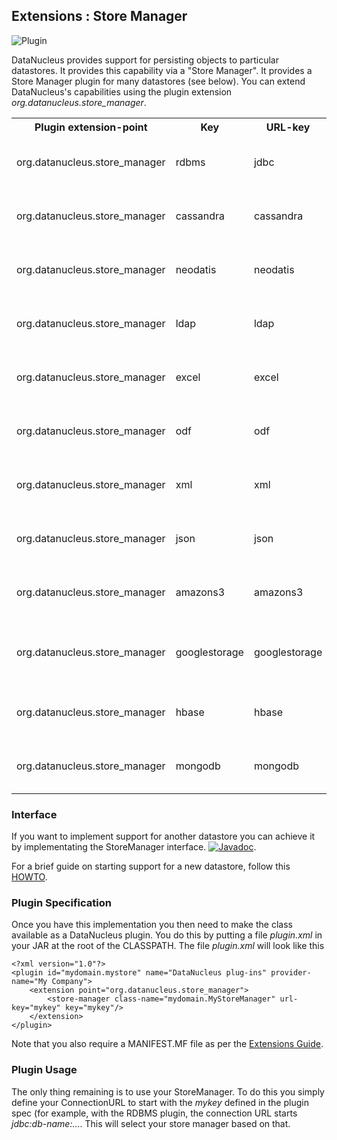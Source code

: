 <head><title>Extensions : Store Manager</title></head>

## Extensions : Store Manager
![Plugin](../images/nucleus_plugin.gif)

DataNucleus provides support for persisting objects to particular datastores. It provides this capability via a "Store Manager". 
It provides a Store Manager plugin for many datastores (see below). You can extend DataNucleus's capabilities using the plugin extension 
*org.datanucleus.store_manager*.

<table>
    <tr>
        <th>Plugin extension-point</th>
        <th>Key</th>
        <th>URL-key</th>
        <th>Description</th>
        <th width="80">Location</th>
    </tr>
    <tr>
        <td>org.datanucleus.store_manager</td>
        <td>rdbms</td>
        <td>jdbc</td>
        <td>Store Manager for RDBMS datastores</td>
        <td>datanucleus-rdbms</td>
    </tr>
    <tr>
        <td>org.datanucleus.store_manager</td>
        <td>cassandra</td>
        <td>cassandra</td>
        <td>Store Manager for Cassandra datastore</td>
        <td>datanucleus-cassandra</td>
    </tr>
    <tr>
        <td>org.datanucleus.store_manager</td>
        <td>neodatis</td>
        <td>neodatis</td>
        <td>Store Manager for NeoDatis datastores</td>
        <td>datanucleus-neodatis</td>
    </tr>
    <tr>
        <td>org.datanucleus.store_manager</td>
        <td>ldap</td>
        <td>ldap</td>
        <td>Store Manager for LDAP datastores</td>
        <td>datanucleus-ldap</td>
    </tr>
    <tr>
        <td>org.datanucleus.store_manager</td>
        <td>excel</td>
        <td>excel</td>
        <td>Store Manager for Excel spreadsheets</td>
        <td>datanucleus-excel</td>
    </tr>
    <tr>
        <td>org.datanucleus.store_manager</td>
        <td>odf</td>
        <td>odf</td>
        <td>Store Manager for ODF spreadsheets</td>
        <td>datanucleus-odf</td>
    </tr>
    <tr>
        <td>org.datanucleus.store_manager</td>
        <td>xml</td>
        <td>xml</td>
        <td>Store Manager for XML datastores</td>
        <td>datanucleus-xml</td>
    </tr>
    <tr>
        <td>org.datanucleus.store_manager</td>
        <td>json</td>
        <td>json</td>
        <td>Store Manager for JSON datastores</td>
        <td>datanucleus-json</td>
    </tr>
    <tr>
        <td>org.datanucleus.store_manager</td>
        <td>amazons3</td>
        <td>amazons3</td>
        <td>Store Manager for Amazon S3 datastore</td>
        <td>datanucleus-json</td>
    </tr>
    <tr>
        <td>org.datanucleus.store_manager</td>
        <td>googlestorage</td>
        <td>googlestorage</td>
        <td>Store Manager for Google Storage datastore</td>
        <td>datanucleus-json</td>
    </tr>                
    <tr>
        <td>org.datanucleus.store_manager</td>
        <td>hbase</td>
        <td>hbase</td>
        <td>Store Manager for HBase datastores</td>
        <td>datanucleus-hbase</td>
    </tr>             
    <tr>
        <td>org.datanucleus.store_manager</td>
        <td>mongodb</td>
        <td>mongodb</td>
        <td>Store Manager for MongoDB datastores</td>
        <td>datanucleus-mongodb</td>
    </tr>
</table>

### Interface

If you want to implement support for another datastore you can achieve it by implementating the StoreManager interface.
[![Javadoc](../images/javadoc.gif)](http://www.datanucleus.org/javadocs/core/latest/org/datanucleus/store/StoreManager.html).

For a brief guide on starting support for a new datastore, follow this
[HOWTO](http://www.datanucleus.org/documentation/development/new_store_plugin_howto.html).

### Plugin Specification

Once you have this implementation you then need to make the class available as a DataNucleus plugin. You do this by putting a file 
_plugin.xml_ in your JAR at the root of the CLASSPATH. The file _plugin.xml_ will look like this

	<?xml version="1.0"?>
	<plugin id="mydomain.mystore" name="DataNucleus plug-ins" provider-name="My Company">
    	<extension point="org.datanucleus.store_manager">
        	<store-manager class-name="mydomain.MyStoreManager" url-key="mykey" key="mykey"/>
    	</extension>
	</plugin>

Note that you also require a MANIFEST.MF file as per the [Extensions Guide](index.html).

### Plugin Usage

The only thing remaining is to use your StoreManager. To do this you simply define your ConnectionURL to start with the _mykey_ defined in the plugin spec 
(for example, with the RDBMS plugin, the connection URL starts _jdbc:db-name:..._. This will select your store manager based on that.
